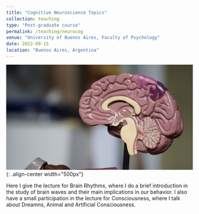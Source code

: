 ```yaml
---
title: "Cognitive Neuroscience Topics"
collection: teaching
type: "Post-graduate course"
permalink: /teaching/neurocog
venue: "University of Buenos Aires, Faculty of Psychology"
date: 2022-09-15
location: "Buenos Aires, Argentina"
---
```

![Illustration of Cockatoos](/images/robina-weermeijer-3KGF9R_0oHs-unsplash.jpg){: .align-center width="500px"}

Here I give the lecture for Brain Rhythms, where I do a brief introduction in the study of brain waves and their main implications in our behavior. 
I also have a small participation in the lecture for Consciousness, where I talk about Dreamns, Animal and Artificial Consciousness. 
